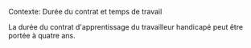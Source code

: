 Contexte: Durée du contrat et temps de travail

La durée du contrat d'apprentissage du travailleur handicapé peut être portée à quatre ans.